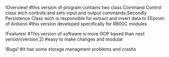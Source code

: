 !Overview!
#this version of program contains two class Command Control class wich controls and sets input and output commands;Secondly Persistence Class wich is responsible for extract and insert data to EEprom of Arduino
#this version developed specifically  for R800C modules


!Features!
#This version of software is more OOP based than next version(version 2)
#easy to make changes and modular

!Bugs!
#it has some storage managment problems and crashs
